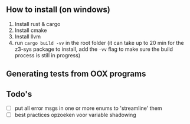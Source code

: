 ## How to install (on windows)
1. Install rust & cargo
2. Install cmake 
3. Install llvm
4. run `cargo build -vv` in the root folder (it can take up to 20 min for the z3-sys package to install, add the `-vv` flag to make sure the build process is still in progress)

## Generating tests from OOX programs


## Todo's
- [ ] put all error msgs in one or more enums to 'streamline' them
- [ ] best practices opzoeken voor variable shadowing